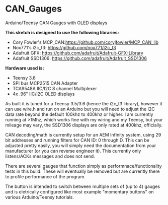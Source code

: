 # CAN_Gauges
Arduino/Teensy CAN Gauges with OLED displays

**This sketch is designed to use the following libraries:**

* Cory Fowler's MCP_CAN:https://github.com/coryjfowler/MCP_CAN_lib
* Nox771's i2c_t3: https://github.com/nox771/i2c_t3
* Adafruit GFX: https://github.com/adafruit/Adafruit-GFX-Library
* Adafruit SSD1306: https://github.com/adafruit/Adafruit_SSD1306

**Hardware used is:**

* Teensy 3.6
* SPI bus MCP2515 CAN Adapter
* TCA9548A IIC/I2C 8 channel Multiplexer
* 4x .96" IIC/I2C OLED displays

As built it is tuned for a Teensy 3.5/3.6 (hence the i2c_t3 library), however it can use wire.h and run on an Arduino but you will need to adjust the I2C data rate beyond the default 100khz to 400khz or higher.    I am currently running at >1Mhz, which works fine with my wiring and my Teensy, but your mileage may vary, the SSD1306 displays are only rated at 400khz, officially.

CAN decoding/math is currently setup for an AEM Infinity system, using 29 bit addresses and running filters for CAN ID: 0 through D.    This can be adjusted pretty easily, you will simply need the documentation from your manufacturer (or you can reverse engineer it).   This currently only listens/ACKs messages and does not send.

There are several gauges that function simply as performnace/functionality tests in this build.   These will eventually be removed but are currently there to profile performance of the program. 

The button is intended to switch between multiple sets of (up to 4) gauges and is eletrically configured like most example "momentary buttons" on various Arduino/Teensy tutorials.
